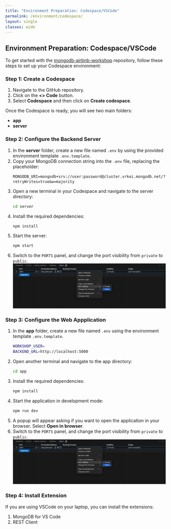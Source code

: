 ```yaml
---
title: "Environment Preparation: Codespace/VSCode"
permalink: /environment/codespace/
layout: single
classes: wide
---
```


## Environment Preparation: Codespace/VSCode

To get started with the [mongodb-airbnb-workshop](https://github.com/simonegaiera/mongodb-airbnb-workshop) repository, follow these steps to set up your Codespace environment:

### Step 1: Create a Codespace
1. Navigate to the GitHub repository.
2. Click on the **<> Code** button.
3. Select **Codespace** and then click on **Create codespace**.

Once the Codespace is ready, you will see two main folders:

- **app**
- **server**

### Step 2: Configure the Backend Server
1. In the **server** folder, create a new file named `.env` by using the provided environment template `.env.template`.
2. Copy your MongoDB connection string into the `.env` file, replacing the placeholder:
   ```
   MONGODB_URI=mongodb+srv://user:password@cluster.vrkei.mongodb.net/?retryWrites=true&w=majority
   ```
3. Open a new terminal in your Codespace and navigate to the server directory:
   ```bash
   cd server
   ```
4. Install the required dependencies:
   ```bash
   npm install
   ```
5. Start the server:
   ```bash
   npm start
   ```
6. Switch to the `PORTS` panel, and change the port visibility from `private` to `public`.
![vscode-port-visibility](../../assets/images/vscode_port_visibility.png)

### Step 3: Configure the Web Appplication
1. In the **app** folder, create a new file named `.env` using the environment template `.env.template`. 
   ```bash
   WORKSHOP_USER=
   BACKEND_URL=http://localhost:5000
   ```
2. Open another terminal and navigate to the app directory:
   ```bash
   cd app
   ```
3. Install the required dependencies:
   ```bash
   npm install
   ```
4. Start the application in development mode:
   ```bash
   npm run dev
   ```
5. A popup will appear asking if you want to open the application in your browser. Select **Open in browser**.
6. Switch to the `PORTS` panel, and change the port visibility from `private` to `public`.
![vscode-port-visibility](../../assets/images/vscode_port_visibility.png)

### Step 4: Install Extension
If you are using VSCode on your laptop, you can install the extensions:
1. MongoDB for VS Code
2. REST Client
